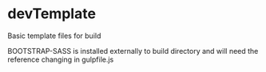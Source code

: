 # devTemplate

Basic template files for build

BOOTSTRAP-SASS is installed externally to build directory and will need the reference changing in gulpfile.js

